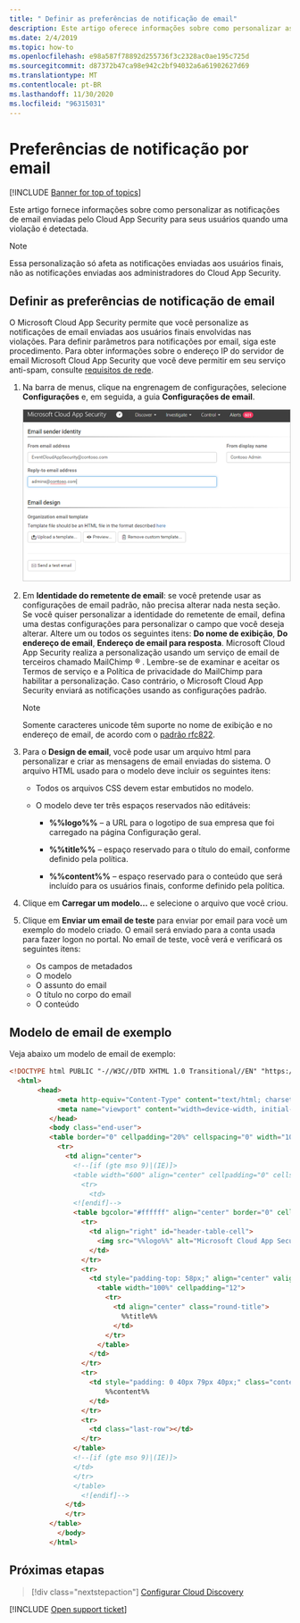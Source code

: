 ```yaml
---
title: " Definir as preferências de notificação de email"
description: Este artigo oferece informações sobre como personalizar as notificações de email enviadas pelo Cloud App Security.
ms.date: 2/4/2019
ms.topic: how-to
ms.openlocfilehash: e98a587f78892d255736f3c2328ac0ae195c725d
ms.sourcegitcommit: d87372b47ca98e942c2bf94032a6a61902627d69
ms.translationtype: MT
ms.contentlocale: pt-BR
ms.lasthandoff: 11/30/2020
ms.locfileid: "96315031"
---
```

# <a name="email-notification-preferences"></a>Preferências de notificação por email

[!INCLUDE [Banner for top of topics](includes/banner.md)]

Este artigo fornece informações sobre como personalizar as notificações de email enviadas pelo Cloud App Security para seus usuários quando uma violação é detectada.

> [!NOTE]
> Essa personalização só afeta as notificações enviadas aos usuários finais, não as notificações enviadas aos administradores do Cloud App Security.

## <a name="set-email-notification-preferences"></a><a name="mailsettings"></a> Definir as preferências de notificação de email

 O Microsoft Cloud App Security permite que você personalize as notificações de email enviadas aos usuários finais envolvidas nas violações. Para definir parâmetros para notificações por email, siga este procedimento. Para obter informações sobre o endereço IP do servidor de email Microsoft Cloud App Security que você deve permitir em seu serviço anti-spam, consulte [requisitos de rede](network-requirements.md).

1. Na barra de menus, clique na engrenagem de configurações, selecione **Configurações** e, em seguida, a guia **Configurações de email**.

    ![configurações de email](media/mail-settings-config.png)

2. Em **Identidade do remetente de email**: se você pretende usar as configurações de email padrão, não precisa alterar nada nesta seção. Se você quiser personalizar a identidade do remetente de email, defina uma destas configurações para personalizar o campo que você deseja alterar. Altere um ou todos os seguintes itens: **Do nome de exibição**, **Do endereço de email**, **Endereço de email para resposta**. Microsoft Cloud App Security realiza a personalização usando um serviço de email de terceiros chamado MailChimp &reg; . Lembre-se de examinar e aceitar os Termos de serviço e a Política de privacidade do MailChimp para habilitar a personalização. Caso contrário, o Microsoft Cloud App Security enviará as notificações usando as configurações padrão.

    > [!NOTE]
    > Somente caracteres unicode têm suporte no nome de exibição e no endereço de email, de acordo com o [padrão rfc822](https://www.rfc-editor.org/rfc/rfc822.txt).

3. Para o **Design de email**, você pode usar um arquivo html para personalizar e criar as mensagens de email enviadas do sistema. O arquivo HTML usado para o modelo deve incluir os seguintes itens:

    - Todos os arquivos CSS devem estar embutidos no modelo.

    - O modelo deve ter três espaços reservados não editáveis:

        - **%%logo%%** – a URL para o logotipo de sua empresa que foi carregado na página Configuração geral.

        - **%%title%%** – espaço reservado para o título do email, conforme definido pela política.

        - **%%content%%** – espaço reservado para o conteúdo que será incluído para os usuários finais, conforme definido pela política.

4. Clique em **Carregar um modelo...** e selecione o arquivo que você criou.

5. Clique em **Enviar um email de teste** para enviar por email para você um exemplo do modelo criado. O email será enviado para a conta usada para fazer logon no portal. No email de teste, você verá e verificará os seguintes itens:
    - Os campos de metadados
    - O modelo
    - O assunto do email
    - O título no corpo do email
    - O conteúdo

## <a name="sample-email-template"></a>Modelo de email de exemplo

Veja abaixo um modelo de email de exemplo:

```html
<!DOCTYPE html PUBLIC "-//W3C//DTD XHTML 1.0 Transitional//EN" "https://www.w3.org/TR/xhtml1/DTD/xhtml1-transitional.dtd">
  <html>
       <head>
            <meta http-equiv="Content-Type" content="text/html; charset=UTF-8"/>
            <meta name="viewport" content="width=device-width, initial-scale=1.0"/>
          </head>
          <body class="end-user">
          <table border="0" cellpadding="20%" cellspacing="0" width="100%" id="background-table">
            <tr>
              <td align="center">
                <!--[if (gte mso 9)|(IE)]>
                <table width="600" align="center" cellpadding="0" cellspacing="0" border="0">
                  <tr>
                    <td>
                <![endif]-->
                <table bgcolor="#ffffff" align="center" border="0" cellpadding="0" cellspacing="0" style="padding-bottom: 40px;" id="container-table">
                  <tr>
                    <td align="right" id="header-table-cell">
                      <img src="%%logo%%" alt="Microsoft Cloud App Security" id="org-logo" />
                    </td>
                  </tr>
                  <tr>
                    <td style="padding-top: 58px;" align="center" valign="top">
                      <table width="100%" cellpadding="12">
                        <tr>
                          <td align="center" class="round-title">
                            %%title%%
                          </td>
                        </tr>
                      </table>
                    </td>
                  </tr>
                  <tr>
                    <td style="padding: 0 40px 79px 40px;" class="content-table-cell" align="left" valign="top">
                        %%content%%
                    </td>
                  </tr>
                  <tr>
                    <td class="last-row"></td>
                  </tr>
                </table>
                <!--[if (gte mso 9)|(IE)]>
                </td>
                </tr>
                </table>
                  <![endif]-->
              </td>
              </tr>
          </table>
            </body>
          </html>
```

## <a name="next-steps"></a>Próximas etapas

> [!div class="nextstepaction"]
> [Configurar Cloud Discovery](set-up-cloud-discovery.md)

[!INCLUDE [Open support ticket](includes/support.md)]
